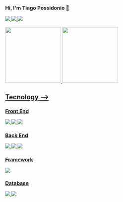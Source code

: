 ### Hi, I'm Tiago Possidonio 🖖
<div>
  <a href="mailto:tiagoeloypossi@gmail.com">
    <img src="https://img.shields.io/badge/Gmail-D14836?style=for-the-badge&logo=gmail&logoColor=white" target="_blak"> 
  </a>
  <a href="https://www.linkedin.com/in/tiago-possidonio/">
    <img src="https://img.shields.io/badge/LinkedIn-0077B5?style=for-the-badge&logo=linkedin&logoColor=white" target="_blak"> </a>
  <a href="https://www.instagram.com/tiagoeloypossi/">
    <img src="https://img.shields.io/badge/Instagram-E4405F?style=for-the-badge&logo=instagram&logoColor=white" target="_blak">
  </a>
</div>

<br>

<div> 
  <a href="https://github.com/CheweeBR">
  <img height="180cm" src="https://github-readme-stats.vercel.app/api?username=CheweeBR&show_icons=true&theme=radical&include_allcommits=true&counts_private=true"/>
  <img height="180cm" src="https://github-readme-stats.vercel.app/api/top-langs/?username=CheweeBR&layout=compact&langs_count=16&theme=radical"/>
</div>

## Tecnology  -->

### Front End
<div style="display: inline_block">
<img src="https://img.shields.io/badge/HTML5-E34F26?style=for-the-badge&logo=html5&logoColor=white">
<img src="https://img.shields.io/badge/CSS3-1572B6?style=for-the-badge&logo=css3&logoColor=white">
<img src="https://img.shields.io/badge/JavaScript-F7DF1E?style=for-the-badge&logo=javascript&logoColor=black">

### Back End
<img src="https://img.shields.io/badge/C-00599C?style=for-the-badge&logo=c&logoColor=white">
<img src="https://img.shields.io/badge/Java-ED8B00?style=for-the-badge&logo=openjdk&logoColor=white">
<img src="https://img.shields.io/badge/Python-3776AB?style=for-the-badge&logo=python&logoColor=white">

### Framework
<img src="https://img.shields.io/badge/Express.js-404D59?style=for-the-badge">

### Database

<img src="https://img.shields.io/badge/MySQL-00000F?style=for-the-badge&logo=mysql&logoColor=white">
<img src="https://img.shields.io/badge/PostgreSQL-316192?style=for-the-badge&logo=postgresql&logoColor=white">
</div>

